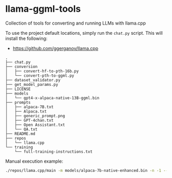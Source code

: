 # llama-ggml-tools
Collection of tools for converting and running LLMs with llama.cpp

To use the project default locations, simply run the `chat.py` script. This will install the following:

* https://github.com/ggerganov/llama.cpp

```tree
.
├── chat.py
├── conversion
│   ├── convert-hf-to-pth-16b.py
│   └── convert-pth-to-ggml.py
├── dataset_validator.py
├── get_model_params.py
├── LICENSE
├── models
│   └── gpt4-x-alpaca-native-13B-ggml.bin
├── prompts
│   ├── alpaca-7B.txt
│   ├── Alpaca.txt
│   ├── generic_prompt.png
│   ├── GPT-4chan.txt
│   ├── Open Assistant.txt
│   └── QA.txt
├── README.md
├── repos
│   └── llama.cpp
└── training
    └── full-training-instructions.txt
```

Manual execution example:

```bash
./repos/llama.cpp/main -m models/alpaca-7b-native-enhanced.bin -n -1 --ctx_size 2048 --batch_size 16 --keep 512 --repeat_penalty 1.0 -t 16 --temp 0.4 --top_k 30 --top_p 0.18 --interactive-first -ins --color -i -r "User:" -f prompts/alpacanativeenhanced.txt
```